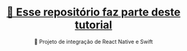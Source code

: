 <h1 align="center">
    <a href="https://www.notion.so/Integra-o-de-React-Native-em-App-Nativo-Swift-iOS-existente-Parte-1-ed0b89c70d3c4ad38ee7acae5ae9754f">🔗 Esse repositório faz parte deste tutorial</a>
</h1>
<p align="center">🚀 Projeto de integração de React Native e Swift</p>
